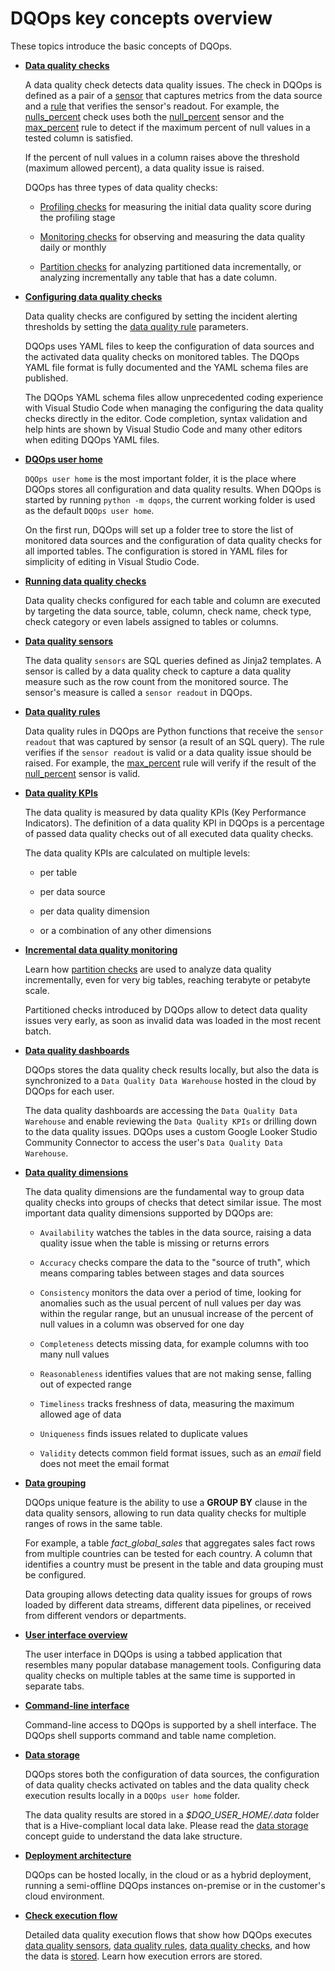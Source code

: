 # DQOps key concepts overview

These topics introduce the basic concepts of DQOps.

 - **[Data quality checks](definition-of-data-quality-checks/index.md)**

    A data quality check detects data quality issues. The check in DQOps is defined as a pair
    of a [sensor](./sensors/sensors.md) that captures metrics from the data source and a [rule](./rules/rules.md) that verifies the sensor's readout.
    For example, the [nulls_percent](../checks/column/nulls/nulls-percent.md) check uses both the [null_percent](../reference/sensors/column/nulls-column-sensors.md#null-percent) sensor
    and the [max_percent](../reference/rules/Comparison.md#max-percent) rule to detect if the maximum percent
    of null values in a tested column is satisfied.

    If the percent of null values in a column raises above the threshold (maximum allowed percent),
    a data quality issue is raised.

    DQOps has three types of data quality checks:
   
     - [Profiling checks](definition-of-data-quality-checks/data-profiling-checks.md) for measuring the initial data quality score during the profiling stage

     - [Monitoring checks](definition-of-data-quality-checks/data-observability-monitoring-checks.md) for observing and measuring the data quality daily or monthly

     - [Partition checks](definition-of-data-quality-checks/partition-checks.md) for analyzing partitioned data incrementally, or analyzing
       incrementally any table that has a date column.


 - **[Configuring data quality checks](configuring-data-quality-checks-and-rules.md)**

    Data quality checks are configured by setting the incident alerting thresholds
    by setting the [data quality rule](./rules/rules.md) parameters.

    DQOps uses YAML files to keep the configuration of data sources and the activated data quality checks on monitored tables.
    The DQOps YAML file format is fully documented and the YAML schema files are published.
    
    The DQOps YAML schema files allow unprecedented coding experience with Visual Studio Code when managing the
    configuring the data quality checks directly in the editor. Code completion, syntax validation and help hints
    are shown by Visual Studio Code and many other editors when editing DQOps YAML files.
    

 - **[DQOps user home](dqops-user-home-folder.md)**

    `DQOps user home` is the most important folder, it is the place where DQOps stores all configuration and data quality results.
    When DQOps is started by running `python -m dqops`, the current working folder is used as the default `DQOps user home`.

    On the first run, DQOps will set up a folder tree to store the list of monitored data sources and the configuration of data quality
    checks for all imported tables. The configuration is stored in YAML files for simplicity of editing in Visual Studio Code.


 - **[Running data quality checks](running-data-quality-checks.md)**

    Data quality checks configured for each table and column are executed by targeting the data source, table, column,
    check name, check type, check category or even labels assigned to tables or columns. 


 - **[Data quality sensors](./sensors/sensors.md)**

    The data quality `sensors` are SQL queries defined as Jinja2 templates. A sensor is called by a data quality check
    to capture a data quality measure such as the row count from the monitored source. The sensor's measure is called
    a `sensor readout` in DQOps.


 - **[Data quality rules](./rules/rules.md)**

    Data quality rules in DQOps are Python functions that receive the `sensor readout`
    that was captured by sensor (a result of an SQL query).
    The rule verifies if the `sensor readout` is valid or a data quality issue should be raised.
    For example, the [max_percent](../reference/rules/Comparison.md#max-percent) rule will verify if the result
    of the [null_percent](../reference/sensors/column/nulls-column-sensors.md#null-percent) sensor is valid.


 - **[Data quality KPIs](definition-of-data-quality-kpis)**

    The data quality is measured by data quality KPIs (Key Performance Indicators).
    The definition of a data quality KPI in DQOps is a percentage of passed data quality checks out of all executed data quality checks.
    
    The data quality KPIs are calculated on multiple levels:
    
    - per table

    - per data source

    - per data quality dimension

    - or a combination of any other dimensions


 - **[Incremental data quality monitoring](incremental-data-quality-monitoring.md)**

    Learn how [partition checks](definition-of-data-quality-checks/partition-checks.md) are used to analyze data quality incrementally,
    even for very big tables, reaching terabyte or petabyte scale.

    Partitioned checks introduced by DQOps allow to detect data quality issues very early, as soon as invalid data was loaded
    in the most recent batch.


 - **[Data quality dashboards](types-of-data-quality-dashboards.md)**

    DQOps stores the data quality check results locally, but also the data is synchronized to a `Data Quality Data Warehouse`
    hosted in the cloud by DQOps for each user.

    The data quality dashboards are accessing the `Data Quality Data Warehouse` and enable reviewing the `Data Quality KPIs`
    or drilling down to the data quality issues. DQOps uses a custom Google Looker Studio Community Connector to access
    the user's `Data Quality Data Warehouse`.


 - **[Data quality dimensions](data-quality-dimensions.md)**

    The data quality dimensions are the fundamental way to group data quality checks into groups of checks that detect similar issue.
    The most important data quality dimensions supported by DQOps are:

    - `Availability` watches the tables in the data source, raising a data quality issue when the table is missing or returns errors

    - `Accuracy` checks compare the data to the "source of truth", which means comparing tables between stages and data sources

    - `Consistency` monitors the data over a period of time, looking for anomalies such as the usual percent of null values
      per day was within the regular range, but an unusual increase of the percent of null values in a column was observed for one day

    - `Completeness` detects missing data, for example columns with too many null values

    - `Reasonableness` identifies values that are not making sense, falling out of expected range

    - `Timeliness` tracks freshness of data, measuring the maximum allowed age of data
   
    - `Uniqueness` finds issues related to duplicate values

    - `Validity` detects common field format issues, such as an *email* field does not meet the email format


 - **[Data grouping](measuring-data-quality-with-data-grouping.md)**

    DQOps unique feature is the ability to use a **GROUP BY** clause in the data quality sensors, allowing to run data quality checks
    for multiple ranges of rows in the same table.

    For example, a table *fact_global_sales* that aggregates sales fact rows from multiple countries can be tested for each country.
    A column that identifies a country must be present in the table and data grouping must be configured.

    Data grouping allows detecting data quality issues for groups of rows loaded by different data streams,
    different data pipelines, or received from different vendors or departments.


 - **[User interface overview](user-interface-overview.md)**

    The user interface in DQOps is using a tabbed application that resembles many popular database management tools.
    Configuring data quality checks on multiple tables at the same time is supported in separate tabs.  


 - **[Command-line interface](command-line-interface.md)**

    Command-line access to DQOps is supported by a shell interface. The DQOps shell supports command and table name completion.


 - **[Data storage](data-storage-of-data-quality-results.md)**

    DQOps stores both the configuration of data sources, the configuration of data quality checks activated on tables
    and the data quality check execution results locally in a `DQOps user home` folder.

    The data quality results are stored in a *$DQO_USER_HOME/.data* folder that is a Hive-compliant local data lake.
    Please read the [data storage](data-storage-of-data-quality-results.md) concept guide to understand the data lake structure.


 - **[Deployment architecture](./architecture/dqops-architecture.md)**

    DQOps can be hosted locally, in the cloud or as a hybrid deployment, running a semi-offline DQOps instances
    on-premise or in the customer's cloud environment.


 - **[Check execution flow](./architecture/data-quality-check-execution-flow.md)**

    Detailed data quality execution flows that show how DQOps executes [data quality sensors](./sensors/sensors.md),
    [data quality rules](./rules/rules.md), [data quality checks](definition-of-data-quality-checks/index.md),
    and how the data is [stored](data-storage-of-data-quality-results.md). Learn how execution errors are stored.
 